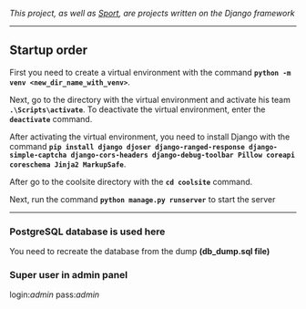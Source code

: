*This project, as well as [Sport](https://github.com/mykola-kond-73/sport), are projects written on the Django framework*

----

## Startup order

First you need to create a virtual environment with the command **`python -m venv <new_dir_name_with_venv>`**.

Next, go to the directory with the virtual environment and activate his team **`.\Scripts\activate`**.
To deactivate the virtual environment, enter the **`deactivate`** command.

After activating the virtual environment, you need to install Django with the command **`pip install django djoser django-ranged-response django-simple-captcha django-cors-headers django-debug-toolbar Pillow coreapi coreschema Jinja2 MarkupSafe`**.

After go to the coolsite directory with the **`cd coolsite`** command.

Next, run the command **`python manage.py runserver`** to start the server

----

### PostgreSQL database is used here
You need to recreate the database from the dump **(db_dump.sql file)**

### Super user in admin panel
login:*admin*
pass:*admin*  